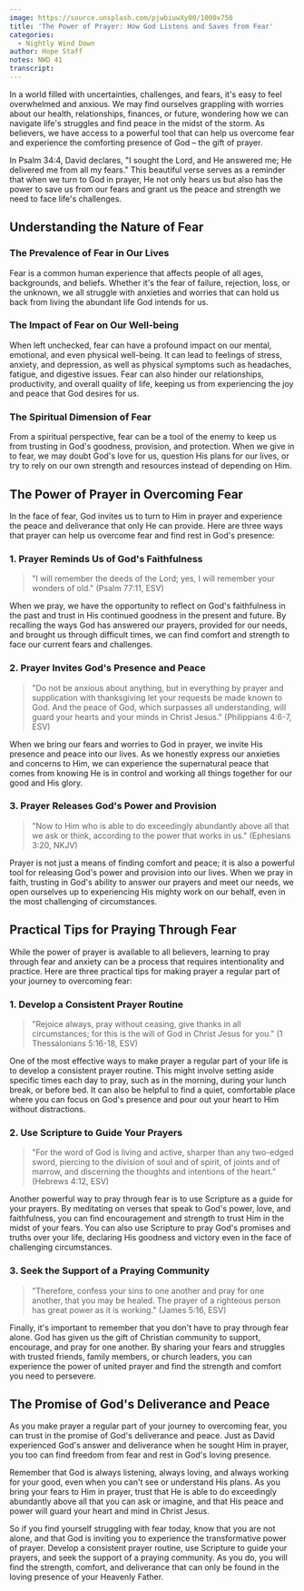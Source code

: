 ```yaml
---
image: https://source.unsplash.com/pjwbiuwXy00/1000x750
title: 'The Power of Prayer: How God Listens and Saves from Fear'
categories:
  - Nightly Wind Down
author: Hope Staff
notes: NWD 41
transcript:
---
```

In a world filled with uncertainties, challenges, and fears, it's easy to feel overwhelmed and anxious. We may find ourselves grappling with worries about our health, relationships, finances, or future, wondering how we can navigate life's struggles and find peace in the midst of the storm. As believers, we have access to a powerful tool that can help us overcome fear and experience the comforting presence of God – the gift of prayer.

In Psalm 34:4, David declares, "I sought the Lord, and He answered me; He delivered me from all my fears." This beautiful verse serves as a reminder that when we turn to God in prayer, He not only hears us but also has the power to save us from our fears and grant us the peace and strength we need to face life's challenges.

## Understanding the Nature of Fear

### The Prevalence of Fear in Our Lives

Fear is a common human experience that affects people of all ages, backgrounds, and beliefs. Whether it's the fear of failure, rejection, loss, or the unknown, we all struggle with anxieties and worries that can hold us back from living the abundant life God intends for us.

### The Impact of Fear on Our Well-being

When left unchecked, fear can have a profound impact on our mental, emotional, and even physical well-being. It can lead to feelings of stress, anxiety, and depression, as well as physical symptoms such as headaches, fatigue, and digestive issues. Fear can also hinder our relationships, productivity, and overall quality of life, keeping us from experiencing the joy and peace that God desires for us.

### The Spiritual Dimension of Fear

From a spiritual perspective, fear can be a tool of the enemy to keep us from trusting in God's goodness, provision, and protection. When we give in to fear, we may doubt God's love for us, question His plans for our lives, or try to rely on our own strength and resources instead of depending on Him.

## The Power of Prayer in Overcoming Fear

In the face of fear, God invites us to turn to Him in prayer and experience the peace and deliverance that only He can provide. Here are three ways that prayer can help us overcome fear and find rest in God's presence:

### 1\. Prayer Reminds Us of God's Faithfulness

> "I will remember the deeds of the Lord; yes, I will remember your wonders of old." (Psalm 77:11, ESV)

When we pray, we have the opportunity to reflect on God's faithfulness in the past and trust in His continued goodness in the present and future. By recalling the ways God has answered our prayers, provided for our needs, and brought us through difficult times, we can find comfort and strength to face our current fears and challenges.

### 2\. Prayer Invites God's Presence and Peace

> "Do not be anxious about anything, but in everything by prayer and supplication with thanksgiving let your requests be made known to God. And the peace of God, which surpasses all understanding, will guard your hearts and your minds in Christ Jesus." (Philippians 4:6-7, ESV)

When we bring our fears and worries to God in prayer, we invite His presence and peace into our lives. As we honestly express our anxieties and concerns to Him, we can experience the supernatural peace that comes from knowing He is in control and working all things together for our good and His glory.

### 3\. Prayer Releases God's Power and Provision

> "Now to Him who is able to do exceedingly abundantly above all that we ask or think, according to the power that works in us." (Ephesians 3:20, NKJV)

Prayer is not just a means of finding comfort and peace; it is also a powerful tool for releasing God's power and provision into our lives. When we pray in faith, trusting in God's ability to answer our prayers and meet our needs, we open ourselves up to experiencing His mighty work on our behalf, even in the most challenging of circumstances.

## Practical Tips for Praying Through Fear

While the power of prayer is available to all believers, learning to pray through fear and anxiety can be a process that requires intentionality and practice. Here are three practical tips for making prayer a regular part of your journey to overcoming fear:

### 1\. Develop a Consistent Prayer Routine

> "Rejoice always, pray without ceasing, give thanks in all circumstances; for this is the will of God in Christ Jesus for you." (1 Thessalonians 5:16-18, ESV)

One of the most effective ways to make prayer a regular part of your life is to develop a consistent prayer routine. This might involve setting aside specific times each day to pray, such as in the morning, during your lunch break, or before bed. It can also be helpful to find a quiet, comfortable place where you can focus on God's presence and pour out your heart to Him without distractions.

### 2\. Use Scripture to Guide Your Prayers

> "For the word of God is living and active, sharper than any two-edged sword, piercing to the division of soul and of spirit, of joints and of marrow, and discerning the thoughts and intentions of the heart." (Hebrews 4:12, ESV)

Another powerful way to pray through fear is to use Scripture as a guide for your prayers. By meditating on verses that speak to God's power, love, and faithfulness, you can find encouragement and strength to trust Him in the midst of your fears. You can also use Scripture to pray God's promises and truths over your life, declaring His goodness and victory even in the face of challenging circumstances.

### 3\. Seek the Support of a Praying Community

> "Therefore, confess your sins to one another and pray for one another, that you may be healed. The prayer of a righteous person has great power as it is working." (James 5:16, ESV)

Finally, it's important to remember that you don't have to pray through fear alone. God has given us the gift of Christian community to support, encourage, and pray for one another. By sharing your fears and struggles with trusted friends, family members, or church leaders, you can experience the power of united prayer and find the strength and comfort you need to persevere.

## The Promise of God's Deliverance and Peace

As you make prayer a regular part of your journey to overcoming fear, you can trust in the promise of God's deliverance and peace. Just as David experienced God's answer and deliverance when he sought Him in prayer, you too can find freedom from fear and rest in God's loving presence.

Remember that God is always listening, always loving, and always working for your good, even when you can't see or understand His plans. As you bring your fears to Him in prayer, trust that He is able to do exceedingly abundantly above all that you can ask or imagine, and that His peace and power will guard your heart and mind in Christ Jesus.

So if you find yourself struggling with fear today, know that you are not alone, and that God is inviting you to experience the transformative power of prayer. Develop a consistent prayer routine, use Scripture to guide your prayers, and seek the support of a praying community. As you do, you will find the strength, comfort, and deliverance that can only be found in the loving presence of your Heavenly Father.